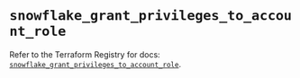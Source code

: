 # `snowflake_grant_privileges_to_account_role`

Refer to the Terraform Registry for docs: [`snowflake_grant_privileges_to_account_role`](https://registry.terraform.io/providers/snowflake-labs/snowflake/0.87.0/docs/resources/grant_privileges_to_account_role).
